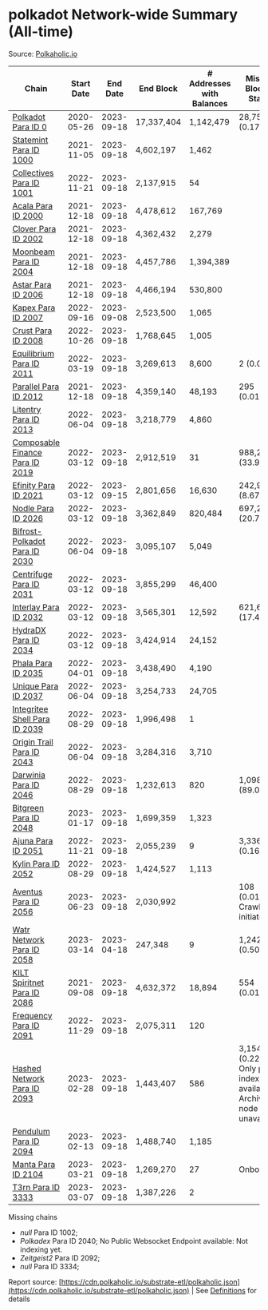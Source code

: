 # polkadot Network-wide Summary (All-time)

Source: [Polkaholic.io](https://polkaholic.io)


| Chain            | Start Date | End Date | End Block | # Addresses with Balances | Missing Blocks / Status |
| ---------------- | ---------- | ---------| --------- | ------------------------- | ----------------------- |
| [Polkadot Para ID 0](/polkadot/0-polkadot) | 2020-05-26 | 2023-09-18 | 17,337,404 |  1,142,479 | 28,752 (0.17%)  |
| [Statemint Para ID 1000](/polkadot/1000-statemint) | 2021-11-05 | 2023-09-18 | 4,602,197 |  1,462 |    |
| [Collectives Para ID 1001](/polkadot/1001-collectives) | 2022-11-21 | 2023-09-18 | 2,137,915 |  54 |    |
| [Acala Para ID 2000](/polkadot/2000-acala) | 2021-12-18 | 2023-09-18 | 4,478,612 |  167,769 |    |
| [Clover Para ID 2002](/polkadot/2002-clover) | 2021-12-18 | 2023-09-18 | 4,362,432 |  2,279 |    |
| [Moonbeam Para ID 2004](/polkadot/2004-moonbeam) | 2021-12-18 | 2023-09-18 | 4,457,786 |  1,394,389 |    |
| [Astar Para ID 2006](/polkadot/2006-astar) | 2021-12-18 | 2023-09-18 | 4,466,194 |  530,800 |    |
| [Kapex Para ID 2007](/polkadot/2007-kapex) | 2022-09-16 | 2023-09-08 | 2,523,500 |  1,065 |    |
| [Crust Para ID 2008](/polkadot/2008-crust) | 2022-10-26 | 2023-09-18 | 1,768,645 |  1,005 |    |
| [Equilibrium Para ID 2011](/polkadot/2011-equilibrium) | 2022-03-19 | 2023-09-18 | 3,269,613 |  8,600 | 2 (0.00%)  |
| [Parallel Para ID 2012](/polkadot/2012-parallel) | 2021-12-18 | 2023-09-18 | 4,359,140 |  48,193 | 295 (0.01%)  |
| [Litentry Para ID 2013](/polkadot/2013-litentry) | 2022-06-04 | 2023-09-18 | 3,218,779 |  4,860 |    |
| [Composable Finance Para ID 2019](/polkadot/2019-composable) | 2022-03-12 | 2023-09-18 | 2,912,519 |  31 | 988,228 (33.93%)  |
| [Efinity Para ID 2021](/polkadot/2021-efinity) | 2022-03-12 | 2023-09-15 | 2,801,656 |  16,630 | 242,949 (8.67%)  |
| [Nodle Para ID 2026](/polkadot/2026-nodle) | 2022-03-12 | 2023-09-18 | 3,362,849 |  820,484 | 697,249 (20.73%)  |
| [Bifrost-Polkadot Para ID 2030](/polkadot/2030-bifrost-dot) | 2022-06-04 | 2023-09-18 | 3,095,107 |  5,049 |    |
| [Centrifuge Para ID 2031](/polkadot/2031-centrifuge) | 2022-03-12 | 2023-09-18 | 3,855,299 |  46,400 |    |
| [Interlay Para ID 2032](/polkadot/2032-interlay) | 2022-03-12 | 2023-09-18 | 3,565,301 |  12,592 | 621,626 (17.44%)  |
| [HydraDX Para ID 2034](/polkadot/2034-hydradx) | 2022-03-12 | 2023-09-18 | 3,424,914 |  24,152 |    |
| [Phala Para ID 2035](/polkadot/2035-phala) | 2022-04-01 | 2023-09-18 | 3,438,490 |  4,190 |    |
| [Unique Para ID 2037](/polkadot/2037-unique) | 2022-06-04 | 2023-09-18 | 3,254,733 |  24,705 |    |
| [Integritee Shell Para ID 2039](/polkadot/2039-integritee-shell) | 2022-08-29 | 2023-09-18 | 1,996,498 |  1 |    |
| [Origin Trail Para ID 2043](/polkadot/2043-origintrail) | 2022-06-04 | 2023-09-18 | 3,284,316 |  3,710 |    |
| [Darwinia Para ID 2046](/polkadot/2046-darwinia) | 2022-08-29 | 2023-09-18 | 1,232,613 |  820 | 1,098,047 (89.08%)  |
| [Bitgreen Para ID 2048](/polkadot/2048-bitgreen) | 2023-01-17 | 2023-09-18 | 1,699,359 |  1,323 |    |
| [Ajuna Para ID 2051](/polkadot/2051-ajuna) | 2022-11-21 | 2023-09-18 | 2,055,239 |  9 | 3,336 (0.16%)  |
| [Kylin Para ID 2052](/polkadot/2052-kylin) | 2022-08-29 | 2023-09-18 | 1,424,527 |  1,113 |    |
| [Aventus Para ID 2056](/polkadot/2056-aventus) | 2023-06-23 | 2023-09-18 | 2,030,992 |   | 108 (0.01%) Crawling initiated |
| [Watr Network Para ID 2058](/polkadot/2058-watr) | 2023-03-14 | 2023-04-18 | 247,348 |  9 | 1,242 (0.50%)  |
| [KILT Spiritnet Para ID 2086](/polkadot/2086-kilt) | 2021-09-08 | 2023-09-18 | 4,632,372 |  18,894 | 554 (0.01%)  |
| [Frequency Para ID 2091](/polkadot/2091-frequency) | 2022-11-29 | 2023-09-18 | 2,075,311 |  120 |    |
| [Hashed Network Para ID 2093](/polkadot/2093-hashed) | 2023-02-28 | 2023-09-18 | 1,443,407 |  586 | 3,154 (0.22%) Only partial index available: Archive node unavailable |
| [Pendulum Para ID 2094](/polkadot/2094-pendulum) | 2023-02-13 | 2023-09-18 | 1,488,740 |  1,185 |    |
| [Manta Para ID 2104](/polkadot/2104-manta) | 2023-03-21 | 2023-09-18 | 1,269,270 |  27 |   Onboarding |
| [T3rn Para ID 3333](/polkadot/3333-t3rn) | 2023-03-07 | 2023-09-18 | 1,387,226 |  2 |    |

Missing chains


* *null* Para ID 1002; 
* *Polkadex* Para ID 2040; No Public Websocket Endpoint available: Not indexing yet.
* *Zeitgeist2* Para ID 2092; 
* *null* Para ID 3334; 

Report source: [https://cdn.polkaholic.io/substrate-etl/polkaholic.json](https://cdn.polkaholic.io/substrate-etl/polkaholic.json) | See [Definitions](/DEFINITIONS.md) for details
